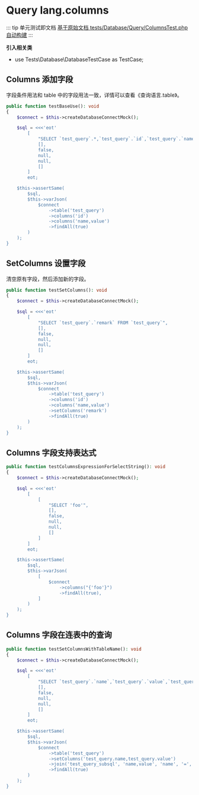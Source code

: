 # Query lang.columns

::: tip 单元测试即文档
[基于原始文档 tests/Database/Query/ColumnsTest.php 自动构建](https://github.com/hunzhiwange/framework/blob/master/tests/Database/Query/ColumnsTest.php)
:::
    
**引入相关类**

 * use Tests\Database\DatabaseTestCase as TestCase;

## Columns 添加字段

字段条件用法和 table 中的字段用法一致，详情可以查看《查询语言.table》。

``` php
public function testBaseUse(): void
{
    $connect = $this->createDatabaseConnectMock();

    $sql = <<<'eot'
        [
            "SELECT `test_query`.*,`test_query`.`id`,`test_query`.`name`,`test_query`.`value` FROM `test_query`",
            [],
            false,
            null,
            null,
            []
        ]
        eot;

    $this->assertSame(
        $sql,
        $this->varJson(
            $connect
                ->table('test_query')
                ->columns('id')
                ->columns('name,value')
                ->findAll(true)
        )
    );
}
```
    
## SetColumns 设置字段

清空原有字段，然后添加新的字段。

``` php
public function testSetColumns(): void
{
    $connect = $this->createDatabaseConnectMock();

    $sql = <<<'eot'
        [
            "SELECT `test_query`.`remark` FROM `test_query`",
            [],
            false,
            null,
            null,
            []
        ]
        eot;

    $this->assertSame(
        $sql,
        $this->varJson(
            $connect
                ->table('test_query')
                ->columns('id')
                ->columns('name,value')
                ->setColumns('remark')
                ->findAll(true)
        )
    );
}
```
    
## Columns 字段支持表达式

``` php
public function testColumnsExpressionForSelectString(): void
{
    $connect = $this->createDatabaseConnectMock();

    $sql = <<<'eot'
        [
            [
                "SELECT 'foo'",
                [],
                false,
                null,
                null,
                []
            ]
        ]
        eot;

    $this->assertSame(
        $sql,
        $this->varJson(
            [
                $connect
                    ->columns("{'foo'}")
                    ->findAll(true),
            ]
        )
    );
}
```
    
## Columns 字段在连表中的查询

``` php
public function testSetColumnsWithTableName(): void
{
    $connect = $this->createDatabaseConnectMock();

    $sql = <<<'eot'
        [
            "SELECT `test_query`.`name`,`test_query`.`value`,`test_query_subsql`.`name`,`test_query_subsql`.`value` FROM `test_query` INNER JOIN `test_query_subsql` ON `test_query_subsql`.`name` = `test_query`.`name`",
            [],
            false,
            null,
            null,
            []
        ]
        eot;

    $this->assertSame(
        $sql,
        $this->varJson(
            $connect
                ->table('test_query')
                ->setColumns('test_query.name,test_query.value')
                ->join('test_query_subsql', 'name,value', 'name', '=', '{[test_query.name]}')
                ->findAll(true)
        )
    );
}
```